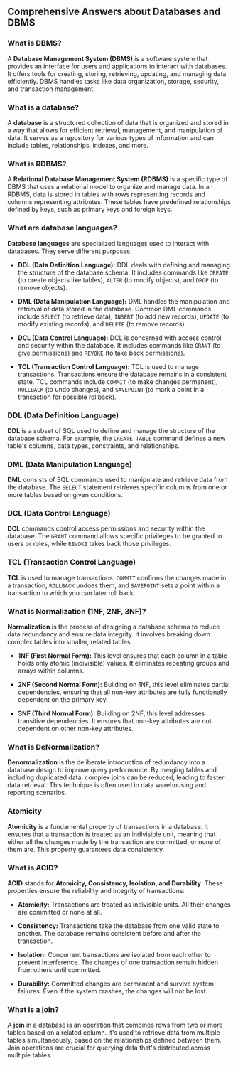 ## Comprehensive Answers about Databases and DBMS

### What is DBMS?
A **Database Management System (DBMS)** is a software system that provides an interface for users and applications to interact with databases. It offers tools for creating, storing, retrieving, updating, and managing data efficiently. DBMS handles tasks like data organization, storage, security, and transaction management.

### What is a database?
A **database** is a structured collection of data that is organized and stored in a way that allows for efficient retrieval, management, and manipulation of data. It serves as a repository for various types of information and can include tables, relationships, indexes, and more.

### What is RDBMS?
A **Relational Database Management System (RDBMS)** is a specific type of DBMS that uses a relational model to organize and manage data. In an RDBMS, data is stored in tables with rows representing records and columns representing attributes. These tables have predefined relationships defined by keys, such as primary keys and foreign keys.

### What are database languages?
**Database languages** are specialized languages used to interact with databases. They serve different purposes:

- **DDL (Data Definition Language):** DDL deals with defining and managing the structure of the database schema. It includes commands like `CREATE` (to create objects like tables), `ALTER` (to modify objects), and `DROP` (to remove objects).

- **DML (Data Manipulation Language):** DML handles the manipulation and retrieval of data stored in the database. Common DML commands include `SELECT` (to retrieve data), `INSERT` (to add new records), `UPDATE` (to modify existing records), and `DELETE` (to remove records).

- **DCL (Data Control Language):** DCL is concerned with access control and security within the database. It includes commands like `GRANT` (to give permissions) and `REVOKE` (to take back permissions).

- **TCL (Transaction Control Language):** TCL is used to manage transactions. Transactions ensure the database remains in a consistent state. TCL commands include `COMMIT` (to make changes permanent), `ROLLBACK` (to undo changes), and `SAVEPOINT` (to mark a point in a transaction for possible rollback).

### DDL (Data Definition Language)
**DDL** is a subset of SQL used to define and manage the structure of the database schema. For example, the `CREATE TABLE` command defines a new table's columns, data types, constraints, and relationships.

### DML (Data Manipulation Language)
**DML** consists of SQL commands used to manipulate and retrieve data from the database. The `SELECT` statement retrieves specific columns from one or more tables based on given conditions.

### DCL (Data Control Language)
**DCL** commands control access permissions and security within the database. The `GRANT` command allows specific privileges to be granted to users or roles, while `REVOKE` takes back those privileges.

### TCL (Transaction Control Language)
**TCL** is used to manage transactions. `COMMIT` confirms the changes made in a transaction, `ROLLBACK` undoes them, and `SAVEPOINT` sets a point within a transaction to which you can later roll back.

### What is Normalization (1NF, 2NF, 3NF)?
**Normalization** is the process of designing a database schema to reduce data redundancy and ensure data integrity. It involves breaking down complex tables into smaller, related tables.

- **1NF (First Normal Form):** This level ensures that each column in a table holds only atomic (indivisible) values. It eliminates repeating groups and arrays within columns.

- **2NF (Second Normal Form):** Building on 1NF, this level eliminates partial dependencies, ensuring that all non-key attributes are fully functionally dependent on the primary key.

- **3NF (Third Normal Form):** Building on 2NF, this level addresses transitive dependencies. It ensures that non-key attributes are not dependent on other non-key attributes.

### What is DeNormalization?
**Denormalization** is the deliberate introduction of redundancy into a database design to improve query performance. By merging tables and including duplicated data, complex joins can be reduced, leading to faster data retrieval. This technique is often used in data warehousing and reporting scenarios.

### Atomicity
**Atomicity** is a fundamental property of transactions in a database. It ensures that a transaction is treated as an indivisible unit, meaning that either all the changes made by the transaction are committed, or none of them are. This property guarantees data consistency.

### What is ACID?
**ACID** stands for **Atomicity, Consistency, Isolation, and Durability**. These properties ensure the reliability and integrity of transactions:

- **Atomicity:** Transactions are treated as indivisible units. All their changes are committed or none at all.

- **Consistency:** Transactions take the database from one valid state to another. The database remains consistent before and after the transaction.

- **Isolation:** Concurrent transactions are isolated from each other to prevent interference. The changes of one transaction remain hidden from others until committed.

- **Durability:** Committed changes are permanent and survive system failures. Even if the system crashes, the changes will not be lost.

### What is a join?
A **join** in a database is an operation that combines rows from two or more tables based on a related column. It's used to retrieve data from multiple tables simultaneously, based on the relationships defined between them. Join operations are crucial for querying data that's distributed across multiple tables.

